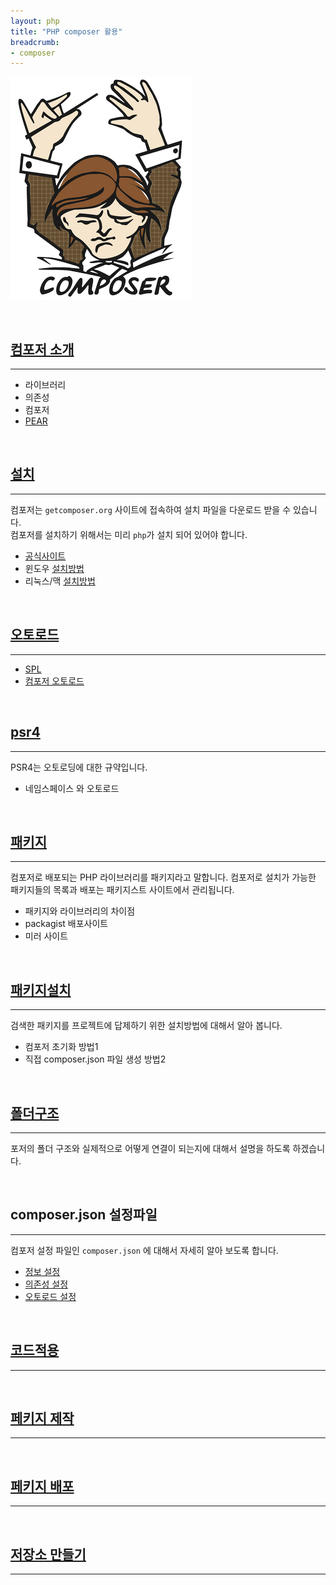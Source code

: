 ```yaml
---
layout: php
title: "PHP composer 활용"
breadcrumb:
- composer
---
```


![컴포저](./img/logo-composer-transparent.png)

<br>

## [컴포저 소개](about)
---
* 라이브러리
* 의존성
* 컴포저
* [PEAR](about/pear)

<br>

## [설치](setup)
---
컴포저는 `getcomposer.org` 사이트에 접속하여 설치 파일을 다운로드 받을 수 있습니다.  
컴포저를 설치하기 위해서는 미리 `php`가 설치 되어 있어야 합니다.  

* [공식사이트](setup)
* 윈도우 [설치방법](setup)
* 리눅스/맥 [설치방법](setup)

<br>

## [오토로드](autoload)
---

* [SPL](autoload)
* [컴포저 오토로드](autoload)

<br>

## [psr4](psr4)
---
PSR4는 오토로딩에 대한 규약입니다.  

* 네임스페이스 와 오토로드

<br>

## [패키지](package)
---
컴포저로 배포되는 PHP 라이브러리를 패키지라고 말합니다. 컴포저로 설치가 가능한 패키지들의 목록과 배포는 패키지스트 사이트에서 관리됩니다.  

* 패키지와 라이브러리의 차이점
* packagist 배포사이트
* 미러 사이트

<br>

## [패키지설치](install)
---
검색한 패키지를 프로젝트에 답제하기 위한 설치방법에 대해서 알아 봅니다.  

* 컴포저 초기화 방법1
* 직접 composer.json 파일 생성 방법2


<br>

## [폴더구조](folder)
---
포저의 폴더 구조와 실제적으로 어떻게 연결이 되는지에 대해서 설명을 하도록 하겠습니다.  

<br>

## composer.json 설정파일
---
컴포저 설정 파일인 `composer.json` 에 대해서 자세히 알아 보도록 합니다.  

* [정보 설정](json)
* [의존성 설정](json)
* [오토로드 설정](json)

<br>

## [코드적용](code)
---

<br>

## [페키지 제작](make)
---

<br>

## [페키지 배포](deploy)
---

<br>

## [저장소 만들기](repository)
---

<br>

